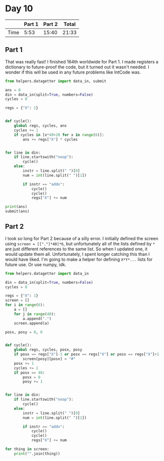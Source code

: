# Day 10

| | Part 1 | Part 2 | Total |
|---|---|---|---|
|Time|5:53|15:40|21:33|

## Part 1

That was really fast! I finished 164th worldwide for Part 1. I made registers a dictionary to future-proof the code, but it turned out it wasn't needed. I wonder if this will be used in any future problems like IntCode was.

```python
from helpers.datagetter import data_in, submit

ans = 0
din = data_in(split=True, numbers=False)
cycles = 0

regs = {"X": 1}


def cycle():
    global regs, cycles, ans
    cycles += 1
    if cycles in [x*40+20 for x in range(6)]:
        ans += regs["X"] * cycles


for line in din:
    if line.startswith("noop"):
        cycle()
    else:
        instr = line.split(" ")[0]
        num = int(line.split(" ")[1])

        if instr == "addx":
            cycle()
            cycle()
            regs["X"] += num

print(ans)
submit(ans)
```

## Part 2

I took so long for Part 2 because of a silly error. I initially defined the screen using `screen = [["."]*40]*6`, but unfortunately all of the lists defined by `*` are just different references to the same list. So when I updated one, it would update them all. Unfortunately, I spent longer catching this than I would have liked. I'm going to make a helper for defining `X*Y*...` lists for future use. Or use numpy, idk.

```python
from helpers.datagetter import data_in

din = data_in(split=True, numbers=False)
cycles = 0

regs = {"X": 1}
screen = []
for i in range(6):
    a = []
    for j in range(40):
        a.append(".")
    screen.append(a)

posx, posy = 0, 0


def cycle():
    global regs, cycles, posx, posy
    if posx == regs["X"]-1 or posx == regs["X"] or posx == regs["X"]+1:
        screen[posy][posx] = "#"
    posx += 1
    cycles += 1
    if posx == 40:
        posx = 0
        posy += 1


for line in din:
    if line.startswith("noop"):
        cycle()
    else:
        instr = line.split(" ")[0]
        num = int(line.split(" ")[1])

        if instr == "addx":
            cycle()
            cycle()
            regs["X"] += num

for thing in screen:
    print("".join(thing))
```
